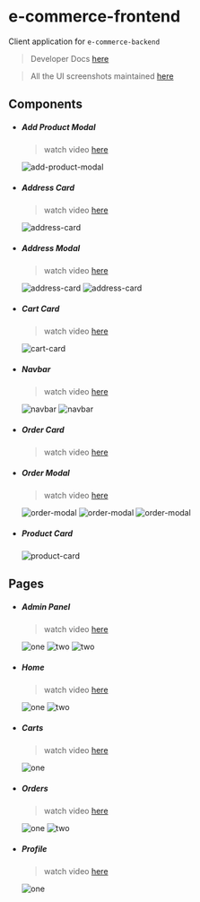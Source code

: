 # e-commerce-frontend

Client application for `e-commerce-backend`

> Developer Docs [here](./DeveloperDoc.md)

> All the UI screenshots maintained [here](./ui)

## Components

* ##### Add Product Modal
  > watch video [here](./ui/components/add-product-modal.mp4)

  ![add-product-modal](./ui/components/add-product-modal.png "Navbar")


* ##### Address Card
  > watch video [here](./ui/components/address-card.mp4)

  ![address-card](./ui/components/address-card.png)


* ##### Address Modal
  > watch video [here](./ui/components/address-modal.mp4)

  ![address-card](./ui/components/address-modal-one.png)
  ![address-card](./ui/components/address-modal-two.png)


* ##### Cart Card
  > watch video [here](./ui/components/cart-card.mp4)

  ![cart-card](./ui/components/cart-card.png)


* ##### Navbar
  > watch video [here](./ui/components/navbar.mp4)

  ![navbar](./ui/components/navbar-user.png)
  ![navbar](./ui/components/navbar-admin.png)


* ##### Order Card
  > watch video [here](./ui/components/order-card.mp4)


* ##### Order Modal
  > watch video [here](./ui/components/order-modal.mp4)

  ![order-modal](./ui/components/order-modal-one.png)
  ![order-modal](./ui/components/order-modal-two.png)
  ![order-modal](./ui/components/order-modal-three.png)


* ##### Product Card
  ![product-card](./ui/components/product-card.png)

## Pages

* ##### Admin Panel
  > watch video [here](./ui/pages/admin-panel/one.mp4)

  ![one](./ui/pages/admin-panel/one.png)
  ![two](./ui/pages/admin-panel/two.png)
  ![two](./ui/pages/admin-panel/three.png)


* ##### Home
  > watch video [here](./ui/pages/home/one.mp4)

  ![one](./ui/pages/home/one.png)
  ![two](./ui/pages/home/two.png)


* ##### Carts
  > watch video [here](./ui/pages/cart/one.mp4)

  ![one](./ui/pages/cart/one.png)


* ##### Orders
  > watch video [here](./ui/pages/orders/one.mp4)

  ![one](./ui/pages/orders/one.png)
  ![two](./ui/pages/orders/two.png)


* ##### Profile
  > watch video [here](./ui/pages/profile/one.mp4)

  ![one](./ui/pages/profile/one.png)
